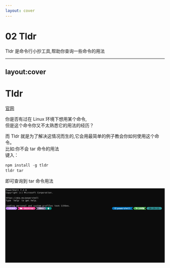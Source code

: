 ```yaml
---
layout: cover
---
```

# 02 Tldr
<div class="flex justify-center">
<p class="w-71 text-center text-zinc-300">Tldr 是命令行小抄工具,帮助你查询一些命令的用法</p>
</div>

---
layout:cover
---
# Tldr

[官网](https://tldr.sh/)

<div grid="~ cols-2 gap-4">

<div class="h-85 flex justify-center items-center">

<div v-if="$slidev.nav.clicks === 0" class="w-96 text-right">
<p>
你是否有过在 Linux 环境下想用某个命令,<br />但是这个命令你又不太熟悉它的用法的经历？
</p>
<p>而 Tldr 就是为了解决这情况而生的,它会用最简单的例子教会你如何使用这个命令。<br/>
比如:你不会 tar 命令的用法<br/>键入：
<span >

```js
npm install -g tldr
tldr tar
```
</span>即可查询到 tar 命令用法
</p>


</div>
</div>
<div class="flex justify-center flex-col h-85">

![tldr演示](img/tldr.gif)
</div>

</div>